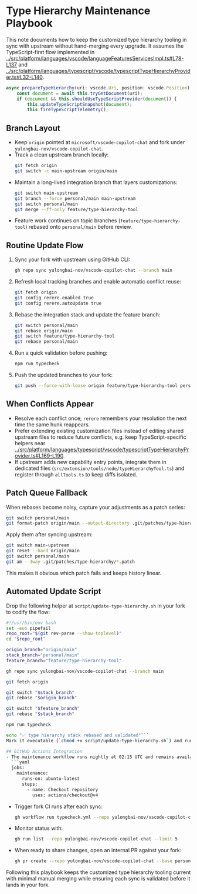 # Type Hierarchy Maintenance Playbook

This note documents how to keep the customized type hierarchy tooling in sync with upstream without hand-merging every upgrade. It assumes the TypeScript-first flow implemented in [../src/platform/languages/vscode/languageFeaturesServicesImpl.ts#L78-L137](../src/platform/languages/vscode/languageFeaturesServicesImpl.ts#L78-L137) and [../src/platform/languages/typescript/vscode/typescriptTypeHierarchyProvider.ts#L32-L140](../src/platform/languages/typescript/vscode/typescriptTypeHierarchyProvider.ts#L32-L140).

```typescript
async prepareTypeHierarchy(uri: vscode.Uri, position: vscode.Position): Promise<vscode.TypeHierarchyItem[]> {
	const document = await this.tryGetDocument(uri);
	if (document && this.shouldUseTypeScriptProvider(document)) {
		this.updateTypeScriptSnapshot(document);
		this.fireTypeScriptTelemetry();
```

## Branch Layout
- Keep `origin` pointed at `microsoft/vscode-copilot-chat` and fork under `yulongbai-nov/vscode-copilot-chat`.
- Track a clean upstream branch locally:
  ```bash
  git fetch origin
  git switch -c main-upstream origin/main
  ```
- Maintain a long-lived integration branch that layers customizations:
  ```bash
  git switch main-upstream
  git branch --force personal/main main-upstream
  git switch personal/main
  git merge --ff-only feature/type-hierarchy-tool
  ```
- Feature work continues on topic branches (`feature/type-hierarchy-tool`) rebased onto `personal/main` before review.

## Routine Update Flow
1. Sync your fork with upstream using GitHub CLI:
   ```bash
   gh repo sync yulongbai-nov/vscode-copilot-chat --branch main
   ```
2. Refresh local tracking branches and enable automatic conflict reuse:
   ```bash
   git fetch origin
   git config rerere.enabled true
   git config rerere.autoUpdate true
   ```
3. Rebase the integration stack and update the feature branch:
   ```bash
   git switch personal/main
   git rebase origin/main
   git switch feature/type-hierarchy-tool
   git rebase personal/main
   ```
4. Run a quick validation before pushing:
   ```bash
   npm run typecheck
   ```
5. Push the updated branches to your fork:
   ```bash
   git push --force-with-lease origin feature/type-hierarchy-tool personal/main
   ```

## When Conflicts Appear
- Resolve each conflict once; `rerere` remembers your resolution the next time the same hunk reappears.
- Prefer extending existing customization files instead of editing shared upstream files to reduce future conflicts, e.g. keep TypeScript-specific helpers near [../src/platform/languages/typescript/vscode/typescriptTypeHierarchyProvider.ts#L169-L190](../src/platform/languages/typescript/vscode/typescriptTypeHierarchyProvider.ts#L169-L190).
- If upstream adds new capability entry points, integrate them in dedicated files (`src/extension/tools/node/typeHierarchyTool.ts`) and register through `allTools.ts` to keep diffs isolated.

## Patch Queue Fallback
When rebases become noisy, capture your adjustments as a patch series:
```bash
git switch personal/main
git format-patch origin/main --output-directory .git/patches/type-hierarchy
```
Apply them after syncing upstream:
```bash
git switch main-upstream
git reset --hard origin/main
git switch personal/main
git am --3way .git/patches/type-hierarchy/*.patch
```
This makes it obvious which patch fails and keeps history linear.

## Automated Update Script
Drop the following helper at `script/update-type-hierarchy.sh` in your fork to codify the flow:
```bash
#!/usr/bin/env bash
set -euo pipefail
repo_root="$(git rev-parse --show-toplevel)"
cd "$repo_root"

origin_branch="origin/main"
stack_branch="personal/main"
feature_branch="feature/type-hierarchy-tool"

gh repo sync yulongbai-nov/vscode-copilot-chat --branch main

git fetch origin

git switch "$stack_branch"
git rebase "$origin_branch"

git switch "$feature_branch"
git rebase "$stack_branch"

npm run typecheck

echo "✅ type hierarchy stack rebased and validated"```
Mark it executable (`chmod +x script/update-type-hierarchy.sh`) and run whenever upstream advances.

## GitHub Actions Integration
- The maintenance workflow runs nightly at 02:15 UTC and remains available on demand; see [../.github/workflows/type-hierarchy-maintenance.yml#L1-L32](../.github/workflows/type-hierarchy-maintenance.yml#L1-L32):
  ```yaml
  jobs:
    maintenance:
      runs-on: ubuntu-latest
      steps:
        - name: Checkout repository
          uses: actions/checkout@v4
  ```
- Trigger fork CI runs after each sync:
  ```bash
  gh workflow run typecheck.yml --repo yulongbai-nov/vscode-copilot-chat
  ```
- Monitor status with:
  ```bash
  gh run list --repo yulongbai-nov/vscode-copilot-chat --limit 5
  ```
- When ready to share changes, open an internal PR against your fork:
  ```bash
  gh pr create --repo yulongbai-nov/vscode-copilot-chat --base personal/main --head feature/type-hierarchy-tool --title "Type hierarchy refresh" --body "Automated refresh against upstream"
  ```

Following this playbook keeps the customized type hierarchy tooling current with minimal manual merging while ensuring each sync is validated before it lands in your fork.
